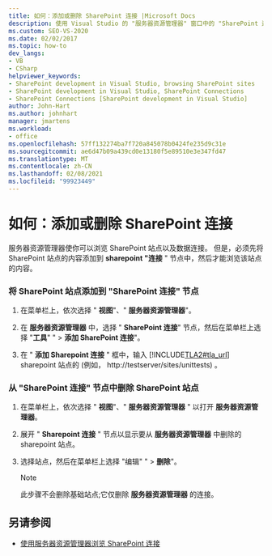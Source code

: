 ```yaml
---
title: 如何：添加或删除 SharePoint 连接 |Microsoft Docs
description: 使用 Visual Studio 的 "服务器资源管理器" 窗口中的 "SharePoint 连接" 节点添加或删除 SharePoint 连接。
ms.custom: SEO-VS-2020
ms.date: 02/02/2017
ms.topic: how-to
dev_langs:
- VB
- CSharp
helpviewer_keywords:
- SharePoint development in Visual Studio, browsing SharePoint sites
- SharePoint development in Visual Studio, SharePoint Connections
- SharePoint Connections [SharePoint development in Visual Studio]
author: John-Hart
ms.author: johnhart
manager: jmartens
ms.workload:
- office
ms.openlocfilehash: 57ff132274ba7f720a845078b0424fe235d9c31e
ms.sourcegitcommit: ae6d47b09a439cd0e13180f5e89510e3e347fd47
ms.translationtype: MT
ms.contentlocale: zh-CN
ms.lasthandoff: 02/08/2021
ms.locfileid: "99923449"
---
```

# <a name="how-to-add-or-remove-sharepoint-connections"></a>如何：添加或删除 SharePoint 连接
  服务器资源管理器使你可以浏览 SharePoint 站点以及数据连接。 但是，必须先将 SharePoint 站点的内容添加到 **sharepoint "连接** " 节点中，然后才能浏览该站点的内容。

### <a name="to-add-a-sharepoint-site-to-the-sharepoint-connections-node"></a>将 SharePoint 站点添加到 "SharePoint 连接" 节点

1. 在菜单栏上，依次选择 " **视图**"、" **服务器资源管理器**"。

2. 在 **服务器资源管理器** 中，选择 " **SharePoint 连接**" 节点，然后在菜单栏上选择 "**工具**" "  >  **添加 SharePoint 连接**"。

3. 在 " **添加 Sharepoint 连接** " 框中，输入 [!INCLUDE[TLA2#tla_url](../sharepoint/includes/tla2sharptla-url-md.md)] sharepoint 站点的 (例如， http://testserver/sites/unittests) 。

### <a name="to-delete-a-sharepoint-site-from-the-sharepoint-connections-node"></a>从 "SharePoint 连接" 节点中删除 SharePoint 站点

1. 在菜单栏上，依次选择 " **视图**"、" **服务器资源管理器** " 以打开 **服务器资源管理器**。

2. 展开 " **Sharepoint 连接** " 节点以显示要从 **服务器资源管理器** 中删除的 sharepoint 站点。

3. 选择站点，然后在菜单栏上选择 "编辑" "   >  **删除**"。

    > [!NOTE]
    > 此步骤不会删除基础站点;它仅删除 **服务器资源管理器** 的连接。

## <a name="see-also"></a>另请参阅
- [使用服务器资源管理器浏览 SharePoint 连接](../sharepoint/browsing-sharepoint-connections-using-server-explorer.md)
